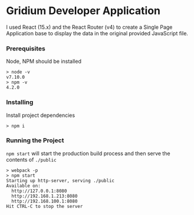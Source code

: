 # Gridium Developer Application
I used React (15.x) and the React Router (v4) to create a Single Page Application base to display the data in the original provided JavaScript file.

### Prerequisites

Node, NPM should be installed

```
> node -v
v7.10.0
> npm -v
4.2.0
```

### Installing

Install project dependencies

```
> npm i
```

### Running the Project

```npm start``` will start the production build process and then serve the contents of ```./public```

```
> webpack -p
> npm start
Starting up http-server, serving ./public
Available on:
  http://127.0.0.1:8080
  http://192.168.1.213:8080
  http://192.168.100.1:8080
Hit CTRL-C to stop the server
```

